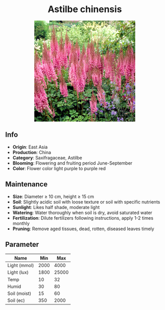 <h1 align='center'>Astilbe chinensis</h1>
<p align="center">
    <img 
        align='center'
        width='320'
        src="../images/astilbe chinensis.png" 
        alt='Astilbe chinensis' />
</p>

## Info

 - **Origin**: East Asia
 - **Production**: China
 - **Category**: Saxifragaceae, Astilbe
 - **Blooming**: Flowering and fruiting period June-September
 - **Color**: Flower color light purple to purple red

## Maintenance

 - **Size**: Diameter ≥ 10 cm, height ≥ 15 cm
 - **Soil**: Slightly acidic soil with loose texture or soil with specific nutrients
 - **Sunlight**: Likes half shade, moderate light
 - **Watering**: Water thoroughly when soil is dry, avoid saturated water
 - **Fertilization**: Dilute fertilizers following instructions, apply 1-2 times monthly
 - **Pruning**: Remove aged tissues, dead, rotten, diseased leaves timely

## Parameter

| Name         | Min  | Max   |
|--------------|------|-------|
| Light (mmol) | 2000 | 4000  |
| Light (lux)  | 1800 | 25000 |
| Temp         | 10    | 32    |
| Humid        | 30   | 80    |
| Soil (moist) | 15   | 60    |
| Soil (ec)    | 350  | 2000  |